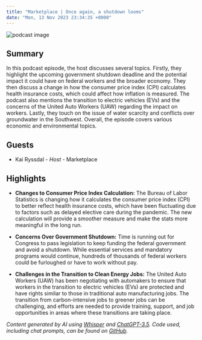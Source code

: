 ```yaml
---
title: "Marketplace | Once again, a shutdown looms"
date: "Mon, 13 Nov 2023 23:34:35 +0000"
---
```


![podcast image](https://www.marketplace.org/wp-content/uploads/2019/05/MP_show-1.png)

## Summary

In this podcast episode, the host discusses several topics. Firstly, they highlight the upcoming government shutdown deadline and the potential impact it could have on federal workers and the broader economy. They then discuss a change in how the consumer price index (CPI) calculates health insurance costs, which could affect how inflation is measured. The podcast also mentions the transition to electric vehicles (EVs) and the concerns of the United Auto Workers (UAW) regarding the impact on workers. Lastly, they touch on the issue of water scarcity and conflicts over groundwater in the Southwest. Overall, the episode covers various economic and environmental topics.

## Guests

- Kai Ryssdal - _Host_ - Marketplace

## Highlights

- **Changes to Consumer Price Index Calculation:** The Bureau of Labor Statistics is changing how it calculates the consumer price index (CPI) to better reflect health insurance costs, which have been fluctuating due to factors such as delayed elective care during the pandemic. The new calculation will provide a smoother measure and make the stats more meaningful in the long run.

- **Concerns Over Government Shutdown:** Time is running out for Congress to pass legislation to keep funding the federal government and avoid a shutdown. While essential services and mandatory programs would continue, hundreds of thousands of federal workers could be furloughed or have to work without pay.

- **Challenges in the Transition to Clean Energy Jobs:** The United Auto Workers (UAW) has been negotiating with automakers to ensure that workers in the transition to electric vehicles (EVs) are protected and have rights similar to those in traditional auto manufacturing jobs. The transition from carbon-intensive jobs to greener jobs can be challenging, and efforts are needed to provide training, support, and job opportunities in areas where these transitions are taking place.

_Content generated by AI using [Whisper](https://openai.com/research/whisper) and [ChatGPT-3.5](https://openai.com/blog/chatgpt). Code used, including chat prompts, can be found on [GitHub](https://github.com/dustinbrownman/podcast-parser/blob/main/app/functions.py)._
